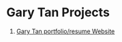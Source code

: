 # Gary Tan Projects
1. [Gary Tan portfolio/resume Website](https://github.com/garytan5753/projectgtazureresume)

